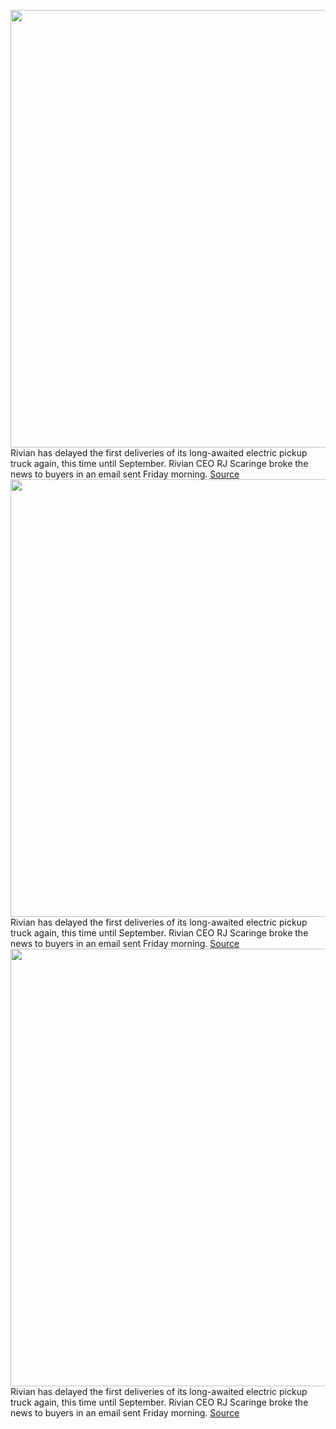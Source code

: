 <img src='https://cdn.vox-cdn.com/thumbor/gn6agKGXTaUsSi4AJkzgLEuXylg=/0x0:2040x1360/1200x800/filters:focal(857x517:1183x843)/cdn.vox-cdn.com/uploads/chorus_image/image/69591772/rivian_electric_truck_3736.0.jpg' width='700px' /><br/>
Rivian has delayed the first deliveries of its long-awaited electric pickup truck again, this time until September. Rivian CEO RJ Scaringe broke the news to buyers in an email sent Friday morning.
<a href='https://www.theverge.com/2021/7/16/22580293/rivian-delay-september-deliveries-electric-pickup-r1t-amazon'> Source <a/><img src='https://cdn.vox-cdn.com/thumbor/gn6agKGXTaUsSi4AJkzgLEuXylg=/0x0:2040x1360/1200x800/filters:focal(857x517:1183x843)/cdn.vox-cdn.com/uploads/chorus_image/image/69591772/rivian_electric_truck_3736.0.jpg' width='700px' /><br/>
Rivian has delayed the first deliveries of its long-awaited electric pickup truck again, this time until September. Rivian CEO RJ Scaringe broke the news to buyers in an email sent Friday morning.
<a href='https://www.theverge.com/2021/7/16/22580293/rivian-delay-september-deliveries-electric-pickup-r1t-amazon'> Source <a/><img src='https://cdn.vox-cdn.com/thumbor/gn6agKGXTaUsSi4AJkzgLEuXylg=/0x0:2040x1360/1200x800/filters:focal(857x517:1183x843)/cdn.vox-cdn.com/uploads/chorus_image/image/69591772/rivian_electric_truck_3736.0.jpg' width='700px' /><br/>
Rivian has delayed the first deliveries of its long-awaited electric pickup truck again, this time until September. Rivian CEO RJ Scaringe broke the news to buyers in an email sent Friday morning.
<a href='https://www.theverge.com/2021/7/16/22580293/rivian-delay-september-deliveries-electric-pickup-r1t-amazon'> Source <a/>